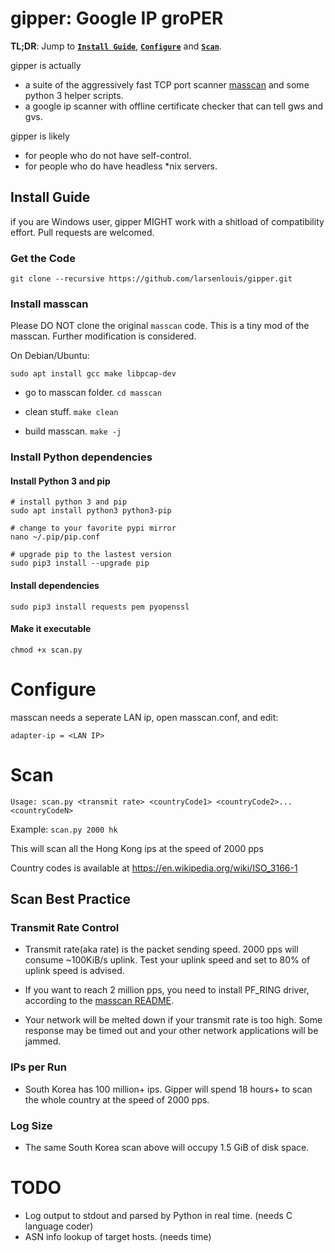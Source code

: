 # gipper: Google IP groPER

**TL;DR**: Jump to **[`Install Guide`](#install-guide)**,  **[`Configure`](#configure)** and  **[`Scan`](#scan)**.

gipper is actually

* a suite of the aggressively fast TCP port scanner [masscan](https://github.com/robertdavidgraham/masscan) and some python 3 helper scripts.
* a google ip scanner with offline certificate checker that can tell gws and gvs.

gipper is likely

* for people who do not have self-control.
* for people who do have headless *nix servers.

## Install Guide

if you are Windows user, gipper MIGHT work with a shitload of compatibility effort. Pull requests are welcomed.

### Get the Code
```
git clone --recursive https://github.com/larsenlouis/gipper.git
```

### Install masscan

Please DO NOT clone the original `masscan` code. This is a tiny mod of the masscan. Further modification is considered.

On Debian/Ubuntu:

`sudo apt install gcc make libpcap-dev`

* go to masscan folder. `cd masscan`

* clean stuff. `make clean`

* build masscan. `make -j`

### Install Python dependencies

#### Install Python 3 and pip


```
# install python 3 and pip
sudo apt install python3 python3-pip

# change to your favorite pypi mirror
nano ~/.pip/pip.conf

# upgrade pip to the lastest version
sudo pip3 install --upgrade pip
```


#### Install dependencies
`sudo pip3 install requests pem pyopenssl`

#### Make it executable
`chmod +x scan.py`

# Configure

masscan needs a seperate LAN ip, open masscan.conf, and edit:
```
adapter-ip = <LAN IP>
```

# Scan
```
Usage: scan.py <transmit rate> <countryCode1> <countryCode2>... <countryCodeN>
```
Example: `scan.py 2000 hk`

This will scan all the Hong Kong ips at the speed of 2000 pps

Country codes is available at https://en.wikipedia.org/wiki/ISO_3166-1

## Scan Best Practice

### Transmit Rate Control

* Transmit rate(aka rate) is the packet sending speed. 2000 pps will consume ~100KiB/s uplink. Test your uplink speed and set to 80% of uplink speed is advised.

* If you want to reach 2 million pps, you need to install PF_RING driver, according to the [masscan README](https://github.com/robertdavidgraham/masscan#pf_ring).
    
* Your network will be melted down if your transmit rate is too high. Some response may be timed out and your other network applications will be jammed.

### IPs per Run
* South Korea has 100 million+ ips. Gipper will spend 18 hours+ to scan the whole country at the speed of 2000 pps.

### Log Size
* The same South Korea scan above will occupy 1.5 GiB of disk space.


# TODO
* Log output to stdout and parsed by Python in real time. (needs C language coder)
* ASN info lookup of target hosts. (needs time)

